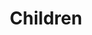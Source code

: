 ---
layout: content
data: children
title: Children
isHome: true
link: https://figure.nz/search/?query=disabled%20children&ref=dfnz
---